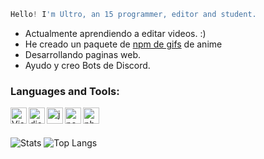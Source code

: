 ```js
Hello! I'm Ultro, an 15 programmer, editor and student.
```

-  Actualmente aprendiendo a editar videos. :)
-  He creado un paquete de <a href="https://www.npmjs.com/package/soyultro">npm de gifs</a> de anime
-  Desarrollando paginas web. 
-  Ayudo y creo Bots de Discord. <br />

### Languages and Tools:

<img align="left" alt="Visual Studio Code" width="26px" src="https://i.imgur.com/LwSdAlE.png" />
<img align="left" alt="discord.js" width="26px" src="https://i.imgur.com/SI1DZf3.png" />
<img align="left" alt="js" width="26px" src="https://i.imgur.com/3u1wzwE.png" />
<img align="left" alt="node.js" width="26px" src="https://i.imgur.com/tYLFZBh.png" /> 
<img align="left" alt="photoshop" width="26px" src="https://i.imgur.com/OC1RcS5.jpg" /> <br />

<br />

![Stats](https://github-readme-stats.vercel.app/api?username=soyultro&show_icons=true&theme=radical)
![Top Langs](https://github-readme-stats.vercel.app/api/top-langs/?username=soyultro&layout=compact&theme=radical)
